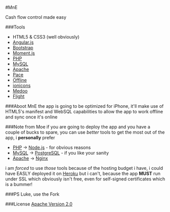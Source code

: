 #MnE

Cash flow control made easy

###Tools
- HTML5 & CSS3 (well obviously)
- [Angular.js](https://angularjs.org)
- [Bootstrap](http://getbootstrap.com)
- [Moment.js](http://momentjs.com)
- [PHP](http://php.net)
- [MySQL](http://www.mysql.com)
- [Apache](http://apache.org)
- [Pace](http://github.hubspot.com/pace/)
- [Offline](http://github.hubspot.com/offline/)
- [ionicons](http://ionicons.com)
- [Medoo](http://medoo.in)
- [Flight](http://flightphp.com)

###Aboot MnE
the app is going to be optimized for iPhone, it'll make use of HTML5's manifest and WebSQL capabilities to allow the app to work offline and sync once it's online

###Note from Moe
if you are going to deploy the app and you have a couple of bucks to spare, you can use *better* tools to get the most out of the app, i **personally** prefer
- [PHP](http://php.net) -> [Node.js](http://nodejs.org) - for obvious reasons
- [MySQL](http://www.mysql.com) -> [PostgreSQL](http://postgresql.org) - if you like your sanity
- [Apache](http://apache.org) -> [Nginx](http://nginx.org)

i am *forced* to use *those* tools because of the hosting budget i have, i could have EASLY deployed it on [Heroku](https://www.heroku.com) but i can't, because the app **MUST** run under SSL which obviously isn't free, even for self-signed certificates which is a bummer!

###PS
Luke, use the Fork

###License
[Apache Version 2.0](http://www.apache.org/licenses/)
